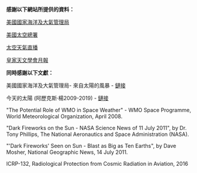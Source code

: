 **感謝以下網站所提供的資料：**

[美國國家海洋及大氣管理局](https://www.swpc.noaa.gov/)

[美國太空總署](https://www.nasa.gov/)

[太空天氣直播](https://www.spaceweatherlive.com)

[皇家天文學會月報](https://academic.oup.com/mnras)

**同時感謝以下文獻：**

美國國家海洋及大氣管理局- 來自太陽的風暴 - [鏈接](https://www.swpc.noaa.gov/sites/default/files/images/u33/swx_booklet.pdf)


今天的太陽 (阿歷克斯·楊2009-2019) - [鏈接](http://www.thesuntoday.org/space-weather/impacts/)

"The Potential Role of WMO in Space Weather" - WMO Space Programme, World Meteorological Organization, April 2008.

"Dark Fireworks on the Sun - NASA Science News of 11 July 2011", by Dr. Tony Phillips, The National Aeronautics and Space Administration (NASA).

"'Dark Fireworks' Seen on Sun - Blast as Big as Ten Earths", by Dave Mosher, National Geographic News, 14 July 2011.

ICRP-132, Radiological Protection from Cosmic Radiation in Aviation, 2016
